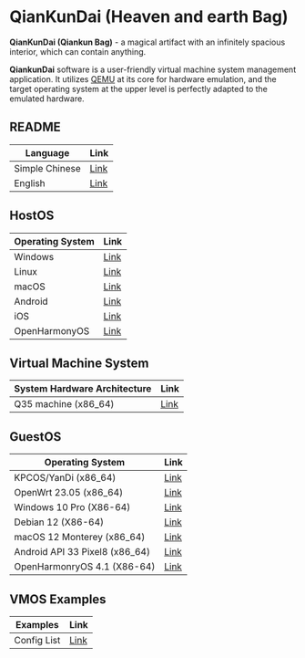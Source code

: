 # QianKunDai (Heaven and earth Bag)

 **QianKunDai (Qiankun Bag)** - a magical artifact with an infinitely spacious interior, which can contain anything.

 **QiankunDai** software is a user-friendly virtual machine system management application. It utilizes [QEMU](https://www.qemu.org) at its core for hardware emulation, and the target operating system at the upper level is perfectly adapted to the emulated hardware.

## README

| Language | Link |
|----------|------|
| Simple Chinese | [Link](https://gitee.com/david921518/qkd-app/blob/gitee/README.md) |
| English | [Link](https://gitee.com/david921518/qkd-app/blob/gitee/README.en.md) |

## HostOS

| Operating System | Link |
|------------------|------|
| Windows  | [Link](https://gitee.com/david921518/qkd-app/blob/gitee/doc/HostOS_Windows.en.md) |
| Linux | [Link](https://gitee.com/david921518/qkd-app/blob/gitee/doc/HostOS_Linux.en.md) |
| macOS | [Link](https://gitee.com/david921518/qkd-app/blob/gitee/doc/HostOS_macOS.en.md) |
| Android | [Link](https://gitee.com/david921518/qkd-app/blob/gitee/doc/HostOS_Android.en.md) |
| iOS | [Link](https://github.com/zetalabs/HostOS_iOS.en.md) |
| OpenHarmonyOS | [Link](https://gitee.com/david921518/qkd-app/blob/gitee/doc/HostOS_OHOS.en.md) |

## Virtual Machine System

| System Hardware Architecture | Link |
|------------------------------|------|
| Q35 machine (x86_64) | [Link](https://gitee.com/david921518/qkd-app/blob/gitee/doc/VM_X86_64_Q35.en.md) |

## GuestOS

| Operating System | Link |
|------------------|------|
| KPCOS/YanDi (x86_64) | [Link](https://gitee.com/david921518/qkd-app/blob/gitee/doc/GuestOS_KPCOS-YanDi_x86_64.en.md) |
| OpenWrt 23.05 (x86_64) | [Link](https://gitee.com/david921518/qkd-app/blob/gitee/doc/GuestOS_OpenWrt2305_x86_64.en.md) |
| Windows 10 Pro (X86-64) | [Link](https://gitee.com/david921518/qkd-app/blob/gitee/doc/GuestOS_Windows10_Pro_x64.en.md) |
| Debian 12 (X86-64) | [Link](https://gitee.com/david921518/qkd-app/blob/gitee/doc/GuestOS_Debian12_amd64.en.md) |
| macOS 12 Monterey (x86_64) | [Link](https://gitee.com/david921518/qkd-app/blob/gitee/doc/GuestOS_macOS12_Monterey_x86_64.en.md) |
| Android API 33 Pixel8 (x86_64) | [Link](https://gitee.com/david921518/qkd-app/blob/gitee/doc/GuestOS_Android_API_33_Pixel8_x86_64.en.md) |
| OpenHarmonryOS 4.1 (X86-64) | [Link](https://gitee.com/david921518/qkd-app/blob/gitee/doc/GuestOS_OHOS4_amd64.en.md) |

## VMOS Examples

| Examples | Link |
|---------|------|
| Config List | [Link](https://gitee.com/david921518/qkd-app/blob/gitee/doc/vmos-examples/README.en.md) |
